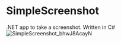 # SimpleScreenshot
.NET app to take a screenshot. Written in C#
![SimpleScreenshot_bhwJ8AcayN](https://github.com/caynine9/SimpleScreenshot/assets/67428844/48d1d5f3-8ba7-4fde-aefe-015b2cd6da47)
